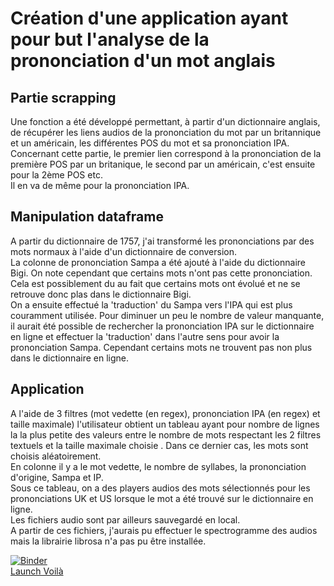 # Création d'une application ayant pour but l'analyse de la prononciation d'un mot anglais

## Partie scrapping

Une fonction a été développé permettant, à partir d'un dictionnaire anglais, 
de récupérer les liens audios de la prononciation du mot par un britannique et un américain, 
les différentes POS du mot et sa prononciation IPA. <br/>
Concernant cette partie, le premier lien correspond à la prononciation de la première POS par un britanique, le second par un américain, c'est ensuite pour la 2ème POS etc. <br/>
Il en va de même pour la prononciation IPA.

## Manipulation dataframe

A partir du dictionnaire de 1757, j'ai transformé les prononciations par des mots normaux à l'aide d'un dictionnaire de conversion. <br/>
La colonne de prononciation Sampa a été ajouté à l'aide du dictionnaire Bigi. On note cependant que certains mots n'ont pas cette prononciation.
Cela est possiblement du au fait que certains mots ont évolué et ne se retrouve donc plas dans le dictionnaire Bigi. <br/>
On a ensuite effectué la 'traduction' du Sampa vers l'IPA qui est plus couramment utilisée.
Pour diminuer un peu le nombre de valeur manquante, il aurait été possible de rechercher la prononciation IPA sur le dictionnaire
en ligne et effectuer la 'traduction' dans l'autre sens pour avoir la prononciation Sampa.
Cependant certains mots ne trouvent pas non plus dans le dictionnaire en ligne.

## Application

A l'aide de 3 filtres (mot vedette (en regex), prononciation IPA (en regex) et taille maximale) l'utilisateur obtient un tableau ayant
pour nombre de lignes la la plus petite des valeurs entre le nombre de mots respectant les 2 filtres textuels et la taille maximale choisie . Dans ce dernier cas, les mots sont choisis aléatoirement.<br/>
En colonne il y a le mot vedette, le nombre de syllabes, la prononciation d'origine, Sampa et IP. <br/>
Sous ce tableau, on a des players audios des mots sélectionnés pour les prononciations UK et US lorsque le mot a été trouvé sur le dictionnaire en ligne. <br/>
Les fichiers audio sont par ailleurs sauvegardé en local. <br/>
A partir de ces fichiers, j'aurais pu effectuer le spectrogramme des audios mais la librairie librosa n'a pas pu être installée.

[![Binder](https://mybinder.org/badge_logo.svg)](https://mybinder.org/v2/gh/MerwanCnam/DicoMerwanPetelet/HEAD)<br/>
[Launch Voilà](https://mybinder.org/v2/gh/MerwanCnam/DicoMerwanPetelet/HEAD?urlpath=voila%2Frender%2Fnotebook%2Fmerwan_petelet_App.ipynb)
